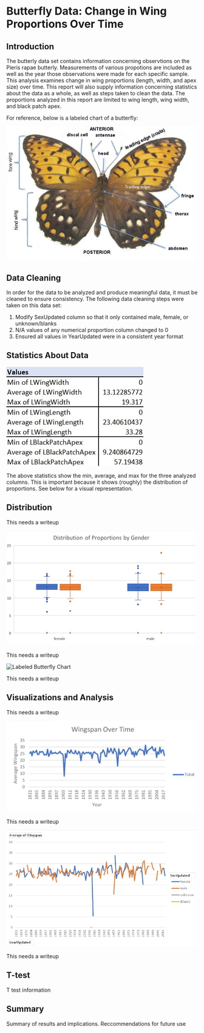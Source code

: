 # Butterfly Data: Change in Wing Proportions Over Time
## Introduction
The butterly data set contains information concerning observtions on the Pieris rapae butterly. Measurements of various propotions are included as well as the year those observations were made for each specific sample. This analysis examines change in wing proportions (length, width, and apex size) over time. This report will also supply information concerning statistics about the data as a whole, as well as steps taken to clean the data. The proportions analyzed in this report are limited to wing length, wing width, and black patch apex.

For reference, below is a labeled chart of a butterfly:

![Labeled Butterfly Chart](Visualizations/butterfly-anatomy.jpg)

## Data Cleaning
In order for the data to be analyzed and produce meaningful data, it must be cleaned to ensure consistency. The following data cleaning steps were taken on this data set: 
1. Modify SexUpdated column so that it only contained male, female, or unknown/blanks
2. N/A values of any numerical proportion column changed to 0
3. Ensured all values in YearUpdated were in a consistent year format

## Statistics About Data

![Stats about data](Visualizations/proportion_stats.jpg)

The above statistics show the min, average, and max for the three analyzed columns. This is important because it shows (roughly) the distribution of proportions. See below for a visual representation.

## Distribution
This needs a writeup

![Labeled Butterfly Chart](Visualizations/box_by_gender.jpg)

This needs a writeup

![Labeled Butterfly Chart](Visualizations/hist_wingspanjpg)

This needs a writeup

## Visualizations and Analysis
This needs a writeup

![Labeled Butterfly Chart](Visualizations/all_wingspan_overtime.jpg)

This needs a writeup

![Labeled Butterfly Chart](Visualizations/gender_over_time.jpg)

This needs a writeup

## T-test
T test information

## Summary
Summary of results and implications. Reccommendations for future use